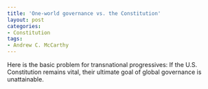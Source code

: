 ```yaml
---
title: 'One-world governance vs. the Constitution'
layout: post
categories:
- Constitution
tags:
- Andrew C. McCarthy
---
```


Here is the basic problem for transnational progressives: If the U.S. Constitution remains vital, their ultimate goal of global governance is unattainable.